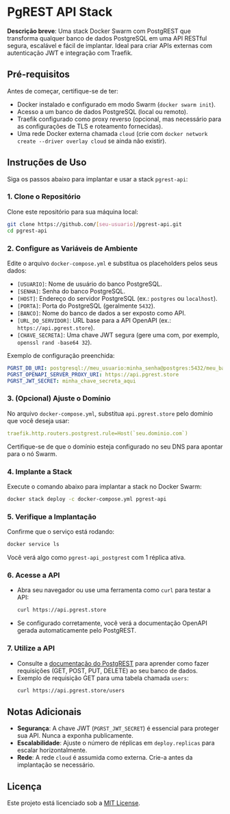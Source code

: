 # PgREST API Stack

**Descrição breve**: Uma stack Docker Swarm com PostgREST que transforma qualquer banco de dados PostgreSQL em uma API RESTful segura, escalável e fácil de implantar. Ideal para criar APIs externas com autenticação JWT e integração com Traefik.

## Pré-requisitos

Antes de começar, certifique-se de ter:
- Docker instalado e configurado em modo Swarm (`docker swarm init`).
- Acesso a um banco de dados PostgreSQL (local ou remoto).
- Traefik configurado como proxy reverso (opcional, mas necessário para as configurações de TLS e roteamento fornecidas).
- Uma rede Docker externa chamada `cloud` (crie com `docker network create --driver overlay cloud` se ainda não existir).

## Instruções de Uso

Siga os passos abaixo para implantar e usar a stack `pgrest-api`:

### 1. Clone o Repositório
Clone este repositório para sua máquina local:
```bash
git clone https://github.com/[seu-usuario]/pgrest-api.git
cd pgrest-api
```

### 2. Configure as Variáveis de Ambiente
Edite o arquivo `docker-compose.yml` e substitua os placeholders pelos seus dados:
- `[USUARIO]`: Nome de usuário do banco PostgreSQL.
- `[SENHA]`: Senha do banco PostgreSQL.
- `[HOST]`: Endereço do servidor PostgreSQL (ex.: `postgres` ou `localhost`).
- `[PORTA]`: Porta do PostgreSQL (geralmente `5432`).
- `[BANCO]`: Nome do banco de dados a ser exposto como API.
- `[URL_DO_SERVIDOR]`: URL base para a API OpenAPI (ex.: `https://api.pgrest.store`).
- `[CHAVE_SECRETA]`: Uma chave JWT segura (gere uma com, por exemplo, `openssl rand -base64 32`).

Exemplo de configuração preenchida:
```yaml
PGRST_DB_URI: postgresql://meu_usuario:minha_senha@postgres:5432/meu_banco
PGRST_OPENAPI_SERVER_PROXY_URI: https://api.pgrest.store
PGRST_JWT_SECRET: minha_chave_secreta_aqui
```

### 3. (Opcional) Ajuste o Domínio
No arquivo `docker-compose.yml`, substitua `api.pgrest.store` pelo domínio que você deseja usar:
```yaml
traefik.http.routers.postgrest.rule=Host(`seu.dominio.com`)
```
Certifique-se de que o domínio esteja configurado no seu DNS para apontar para o nó Swarm.

### 4. Implante a Stack
Execute o comando abaixo para implantar a stack no Docker Swarm:
```bash
docker stack deploy -c docker-compose.yml pgrest-api
```

### 5. Verifique a Implantação
Confirme que o serviço está rodando:
```bash
docker service ls
```
Você verá algo como `pgrest-api_postgrest` com 1 réplica ativa.

### 6. Acesse a API
- Abra seu navegador ou use uma ferramenta como `curl` para testar a API:
  ```bash
  curl https://api.pgrest.store
  ```
- Se configurado corretamente, você verá a documentação OpenAPI gerada automaticamente pelo PostgREST.

### 7. Utilize a API
- Consulte a [documentação do PostgREST](https://postgrest.org/en/stable/) para aprender como fazer requisições (GET, POST, PUT, DELETE) ao seu banco de dados.
- Exemplo de requisição GET para uma tabela chamada `users`:
  ```bash
  curl https://api.pgrest.store/users
  ```

## Notas Adicionais
- **Segurança**: A chave JWT (`PGRST_JWT_SECRET`) é essencial para proteger sua API. Nunca a exponha publicamente.
- **Escalabilidade**: Ajuste o número de réplicas em `deploy.replicas` para escalar horizontalmente.
- **Rede**: A rede `cloud` é assumida como externa. Crie-a antes da implantação se necessário.

## Licença
Este projeto está licenciado sob a [MIT License](LICENSE.md).
